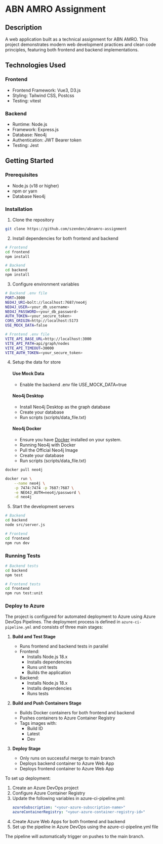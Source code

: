 # ABN AMRO Assignment

## Description

A web application built as a technical assignment for ABN AMRO. This project demonstrates modern web development practices and clean code principles, featuring both frontend and backend implementations.

## Technologies Used

### Frontend

- Frontend Framework: Vue3, D3.js
- Styling: Tailwind CSS, Postcss
- Testing: vitest

### Backend

- Runtime: Node.js
- Framework: Express.js
- Database: Neo4j
- Authentication: JWT Bearer token
- Testing: Jest

## Getting Started

### Prerequisites

- Node.js (v18 or higher)
- npm or yarn
- Database Neo4j

### Installation

1. Clone the repository

```bash
git clone https://github.com/szenden/abnamro-assignment
```

2. Install dependencies for both frontend and backend

```bash
# Frontend
cd frontend
npm install

# Backend
cd backend
npm install
```

3. Configure environment variables

```bash
# Backend .env file
PORT=3000
NEO4J_URI=bolt://localhost:7687/neo4j
NEO4J_USER=<your_db_username>
NEO4J_PASSWORD=<your_db_password>
AUTH_TOKEN=<your_secure_token>
CORS_ORIGIN=http://localhost:5173
USE_MOCK_DATA=false

# Frontend .env file
VITE_API_BASE_URL=http://localhost:3000
VITE_API_PATH=api/graph/nodes
VITE_API_TIMEOUT=30000
VITE_AUTH_TOKEN=<your_secure_token>
```

4. Setup the data for store

    #### Use Mock Data

    - Enable the backend .env file USE_MOCK_DATA=true

    #### Neo4j Desktop

    - Install Neo4j Desktop as the graph database
    - Create your database
    - Run scripts (scripts/data_file.txt)

    #### Neo4j Docker

    - Ensure you have [Docker](https://www.docker.com/get-started) installed on your system.
    - Running Neo4j with Docker
    - Pull the Official Neo4j Image
    - Create your database
    - Run scripts (scripts/data_file.txt)

```sh
docker pull neo4j

docker run \
    --name neo4j \
    -p 7474:7474 -p 7687:7687 \
    -e NEO4J_AUTH=neo4j/password \
    -d neo4j
```

5. Start the development servers

```bash
# Backend
cd backend
node src/server.js

# Frontend
cd frontend
npm run dev
```

### Running Tests

```bash
# Backend tests
cd backend
npm test

# Frontend tests
cd frontend
npm run test:unit
```

### Deploy to Azure
The project is configured for automated deployment to Azure using Azure DevOps Pipelines. The deployment process is defined in `azure-ci-pipeline.yml` and consists of three main stages:

1. **Build and Test Stage**
   - Runs frontend and backend tests in parallel
   - Frontend:
     - Installs Node.js 18.x
     - Installs dependencies
     - Runs unit tests
     - Builds the application
   - Backend:
     - Installs Node.js 18.x 
     - Installs dependencies
     - Runs tests

2. **Build and Push Containers Stage**
   - Builds Docker containers for both frontend and backend
   - Pushes containers to Azure Container Registry
   - Tags images with:
     - Build ID
     - Latest
     - Dev

3. **Deploy Stage**
   - Only runs on successful merge to main branch
   - Deploys backend container to Azure Web App
   - Deploys frontend container to Azure Web App

To set up deployment:

1. Create an Azure DevOps project
2. Configure Azure Container Registry
3. Update the following variables in azure-ci-pipeline.yml:
   ```yaml
   azureSubscription: "<your-azure-subscription-name>"
   azureContainerRegistry: "<your-azure-container-registry-id>"
   ```
4. Create Azure Web Apps for both frontend and backend
5. Set up the pipeline in Azure DevOps using the azure-ci-pipeline.yml file

The pipeline will automatically trigger on pushes to the main branch.
